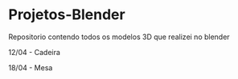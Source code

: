 # Projetos-Blender

Repositorio contendo todos os modelos 3D que realizei no blender 

12/04 - Cadeira

18/04 - Mesa
